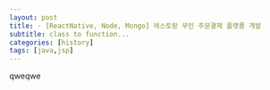 ```yaml
---
layout: post
title: · [ReactNative, Node, Mongo] 레스토랑 무인 주문결제 플랫폼 개발
subtitle: class to function...
categories: [history]
tags: [java,jsp]
---
```


qweqwe